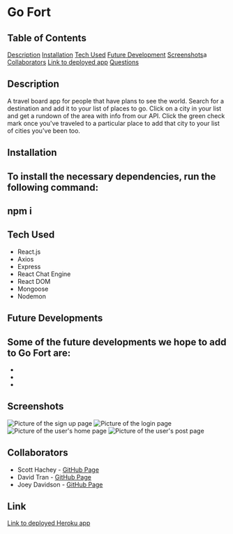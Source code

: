 # Go Fort

## Table of Contents

[Description](#description)
[Installation](#installation)
[Tech Used](#tech_used)
[Future Development](#future_development)
[Screenshots](#screenshots)a
[Collaborators](#collaborators)
[Link to deployed app](#link)
[Questions](#questions)

## Description

A travel board app for people that have plans to see the world. Search for a destination and add it to your list of places to go. Click on a city in your list and get a rundown of the area with info from our API. Click the green check mark once you've traveled to a particular place to add that city to your list of cities you've been too.

## Installation

## To install the necessary dependencies, run the following command:

## npm i

## Tech Used

- React.js
- Axios
- Express
- React Chat Engine
- React DOM
- Mongoose
- Nodemon

## Future Developments

## Some of the future developments we hope to add to Go Fort are:

-
-
-

## Screenshots

![Picture of the sign up page]()
![Picture of the login page]()
![Picture of the user's home page]()
![Picture of the user's post page]()

## Collaborators

- Scott Hachey - [GitHub Page](https://github.com/swhachey)
- David Tran - [GitHub Page](https://github.com/DavidTran303)
- Joey Davidson - [GitHub Page](https://github.com/davidsjg)

## Link

[Link to deployed Heroku app]()
